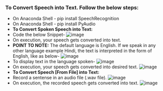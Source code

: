 ### To Convert Speech into Text. Follow the below steps:
   * On Anaconda Shell - pip install SpeechRecognition
   * On Anaconda Shell - pip install PyAudio
   * **To Convert Spoken Speech into Text:**
   * Code the below Snippet-
![image](https://user-images.githubusercontent.com/689226/50304396-d6bfda80-04b5-11e9-93c6-bc3bcd483784.png)
   * On execution, your speech gets converted into text.   
   * **POINT TO NOTE:** The default language is English. If we speak in any other language example Hindi, the text is interpreted in the form of English, like as below-
 ![image](https://user-images.githubusercontent.com/689226/50305997-69627880-04ba-11e9-9039-788e6567cc28.png)
   * To display text in the language spoken-
  ![image](https://user-images.githubusercontent.com/689226/50304523-30280980-04b6-11e9-985e-a7bd629e46dd.png)
   *  On execution, your speech gets converted into desired text.
 ![image](https://user-images.githubusercontent.com/689226/50304603-69f91000-04b6-11e9-9cc7-802cfc36f1de.png) 
   * **To Convert Speech [From File] into Text:**
   * Record a sentense in an audio file (.wav file).
  ![image](https://user-images.githubusercontent.com/689226/50305160-0ec81d00-04b8-11e9-8861-ccb5caaa92b9.png)
   * On execution, the recorded speech gets converted into text. 
![image](https://user-images.githubusercontent.com/689226/50306076-9b73da80-04ba-11e9-810b-1853452f2be9.png)
